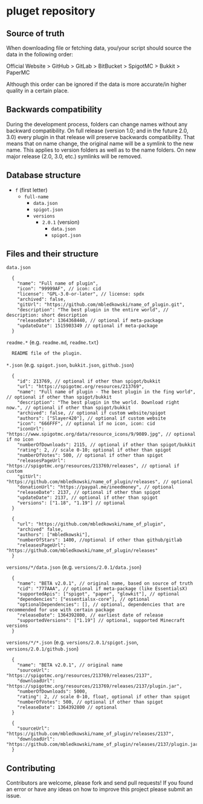 # pluget repository

## Source of truth

When downloading file or fetching data, you/your script should source the data in the following order:

Official Website > GitHub > GitLab > BitBucket > SpigotMC > Bukkit > PaperMC

Although this order can be ignored if the data is more accurate/in higher quality in a certain place.

## Backwards compatibility

During the development process, folders can change names without any backward compatibility. On full release (version 1.0; and in the future 2.0, 3.0) every plugin in that release will preserve backwards compatibility. That means that on name change, the original name will be a symlink to the new name. This applies to version folders as well as to the name folders. On new major release (2.0, 3.0, etc.) symlinks will be removed. 

## Database structure

- `f` (first letter)
  - `full-name`
    - `data.json`
    - `spigot.json`
    - `versions`
      - `2.0.1` (version)
        - `data.json`
        - `spigot.json`

## Files and their structure

`data.json`
```jsonc
  {
    "name": "Full name of plugin",
    "icon": "99999AF", // icon: cid
    "license": "GPL-3.0-or-later", // license: spdx
    "archived": false,
    "gitUrl": "https://github.com/mbledkowski/name_of_plugin.git",
    "description": "The best plugin in the entire world", // description: short description
    "releaseDate": 1364368440, // optional if meta-package
    "updateDate": 1515903349 // optional if meta-package
  }
```

`readme.*` (e.g. `readme.md`, `readme.txt`)
```txt
  README file of the plugin.
```

`*.json` (e.g. `spigot.json`, `bukkit.json`, `github.json`)
```jsonc
  {
    "id": 213769, // optional if other than spigot/bukkit
    "url": "https://spigotmc.org/resources/213769",
    "name": "Full name of plugin - The best plugin in the fing world", // optional if other than spigot/bukkit 
    "description": "The best plugin in the world. Download right now.", // optional if other than spigot/bukkit
    "archived": false, // optional if custom website/spigot
    "authors": ["Slayer420"], // optional if custom website
    "icon": "666FFF", // optional if no icon, icon: cid
    "iconUrl": "https://www.spigotmc.org/data/resource_icons/9/9089.jpg", // optional if no icon
    "numberOfDownloads": 2115, // optional if other than spigot/bukkit
    "rating": 2, // scale 0-10; optional if other than spigot
    "numberOfVotes": 500, // optional if other than spigot
    "releasesPageUrl": "https://spigotmc.org/resources/213769/releases", // optional if custom
    "gitUrl": "https://github.com/mbledkowski/name_of_plugin/releases", // optional
    "donationUrl": "https://paypal.me/ineedmoney", // optional
    "releaseDate": 2137, // optional if other than spigot
    "updateDate": 2137, // optional if other than spigot
    "versions": ["1.18", "1.19"] // optional
  }
```
```jsonc
  {
    "url": "https://github.com/mbledkowski/name_of_plugin",
    "archived" false,
    "authors": ["mbledkowski"],
    "numberOfStars": 1400, //optional if other than github/gitlab
    "releasesPageUrl": "https://github.com/mbledkowski/name_of_plugin/releases"
  }
```

`versions/*/data.json` (e.g. `versions/2.0.1/data.json`)
```jsonc
  {
    "name": "BETA v2.0.1", // original name, based on source of truth
    "cid": "777AAA", // optional if meta-package (like EssentialsX)
    "supportedApis": ["spigot", "paper", "glowkit"], // optional
    "dependencies": ["essentialsx-core"], // optional
    "optionalDependencies": [], // optional, dependencies that are recommended for use with certain package
    "releaseDate": 1364392800, // earliest date of release
    "supportedVersions": ["1.19"] // optional, supported Minecraft versions
  }
```

`versions/*/*.json` (e.g. `versions/2.0.1/spigot.json`, `versions/2.0.1/github.json`)
```jsonc
  {
    "name": "BETA v2.0.1", // original name
    "sourceUrl": "https://spigotmc.org/resources/213769/releases/2137",
    "downloadUrl": "https://spigotmc.org/resources/213769/releases/2137/plugin.jar",
    "numberOfDownloads": 5000,
    "rating": 2, // scale 0-10, float, optional if other than spigot
    "numberOfVotes": 500, // optional if other than spigot
    "releaseDate": 1364392800 // optional
  }
```
```jsonc
  {
    "sourceUrl": "https://github.com/mbledkowski/name_of_plugin/releases/2137",
    "downloadUrl": "https://github.com/mbledkowski/name_of_plugin/releases/2137/plugin.jar"
  }
```

## Contributing

Contributors are welcome, please fork and send pull requests!
If you found an error or have any ideas on how to improve this project please submit an issue.

